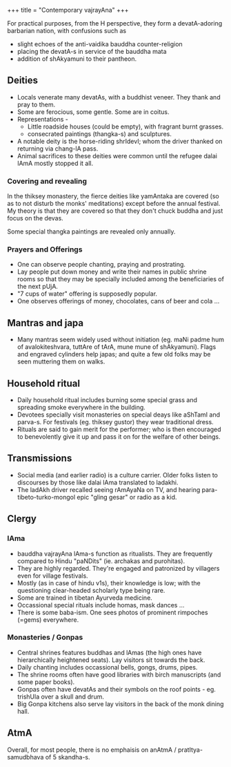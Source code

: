 +++
title = "Contemporary vajrayAna"
+++

For practical purposes, from the H perspective, they form a devatA-adoring barbarian nation, with confusions such as 

- slight echoes of the anti-vaidika bauddha counter-religion
- placing the devatA-s in service of the bauddha mata
- addition of shAkyamuni to their pantheon. 

## Deities

- Locals venerate many devatAs, with a buddhist veneer. They thank and pray to them.
- Some are ferocious, some gentle. Some are in coitus.
- Representations - 
  - Little roadside houses (could be empty), with fragrant burnt grasses.
  - consecrated paintings (thangka-s) and sculptures.
- A notable deity is the horse-riding shrIdevI; whom the driver thanked on returning via chang-lA pass.
- Animal sacrifices to these deities were common until the refugee dalai lAmA mostly stopped it all.


### Covering and revealing
In the thiksey monastery, the fierce deities like yamAntaka are covered (so as to not disturb the monks' meditations) except before the annual festival. My theory is that they are covered so that they don't chuck buddha and just focus on the devas.

Some special thangka paintings are revealed only annually.

### Prayers and Offerings
- One can observe people chanting, praying and prostrating.
- Lay people put down money and write their names in public shrine rooms so that they may be specially included among the beneficiaries of the next pUjA.
- "7 cups of water" offering is supposedly popular.
- One observes offerings of money, chocolates, cans of beer and cola ...

## Mantras and japa
- Many mantras seem widely used without initiation (eg. maNi padme hum of avalokiteshvara, tuttAre of tArA, mune mune of shAkyamuni). Flags and engraved cylinders help japas; and quite a few old folks may be seen muttering them on walks.

## Household ritual
- Daily household ritual includes burning some special grass and spreading smoke everywhere in the building.
- Devotees specially visit monasteries on special deays like aShTamI and parva-s. For festivals (eg. thiksey gustor) they wear traditional dress.
- Rituals are said to gain merit for the performer; who is then encouraged to benevolently give it up and pass it on for the welfare of other beings.

## Transmissions
- Social media (and earlier radio) is a culture carrier. Older folks listen to discourses by those like dalai lAma translated to ladakhi. 
- The ladAkh driver recalled seeing rAmAyaNa on TV, and hearing para-tibeto-turko-mongol epic "gling gesar" or radio as a kid.


## Clergy
### lAma
- bauddha vajrayAna lAma-s function as ritualists. They are frequently compared to Hindu "paNDits" (ie. archakas and purohitas).
- They are highly regarded. They're engaged and patronized by villagers even for village festivals. 
- Mostly (as in case of hindu v1s), their knowledge is low; with the questioning clear-headed scholarly type being rare.
- Some are trained in tibetan Ayurveda medicine.
- Occassional special rituals include homas, mask dances ...
- There is some baba-ism. One sees photos of prominent rimpoches (=gems) everywhere.

### Monasteries / Gonpas
- Central shrines features buddhas and lAmas (the high ones have hierarchically heightened seats). Lay visitors sit towards the back.
- Daily chanting includes occassional bells, gongs, drums, pipes.
- The shrine rooms often have good libraries with birch manuscripts (and some paper books).
- Gonpas often have devatAs and their symbols on the roof points - eg. trishUla over a skull and drum.
- Big Gonpa kitchens also serve lay visitors in the back of the monk dining hall.


## AtmA
Overall, for most people, there is no emphaisis on anAtmA / pratItya-samudbhava of 5 skandha-s. 